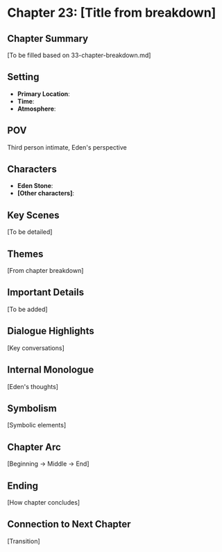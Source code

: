 # Chapter 23: [Title from breakdown]

## Chapter Summary
[To be filled based on 33-chapter-breakdown.md]

## Setting
- **Primary Location**: 
- **Time**: 
- **Atmosphere**: 

## POV
Third person intimate, Eden's perspective

## Characters
- **Eden Stone**: 
- **[Other characters]**: 

## Key Scenes
[To be detailed]

## Themes
[From chapter breakdown]

## Important Details
[To be added]

## Dialogue Highlights
[Key conversations]

## Internal Monologue
[Eden's thoughts]

## Symbolism
[Symbolic elements]

## Chapter Arc
[Beginning → Middle → End]

## Ending
[How chapter concludes]

## Connection to Next Chapter
[Transition]
